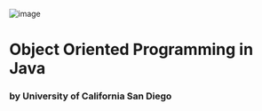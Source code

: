 ![image](https://d3njjcbhbojbot.cloudfront.net/api/utilities/v1/imageproxy/https://coursera-university-assets.s3.amazonaws.com/4b/a551cb6e1307836a21059a79e7ae70/UCSanDiego-Coursera-square.png?auto=format%2Ccompress&dpr=1&w=56px&h=56px&auto=format%2Ccompress&dpr=1&w=&h=) 
# Object Oriented Programming in Java
### by University of California San Diego
